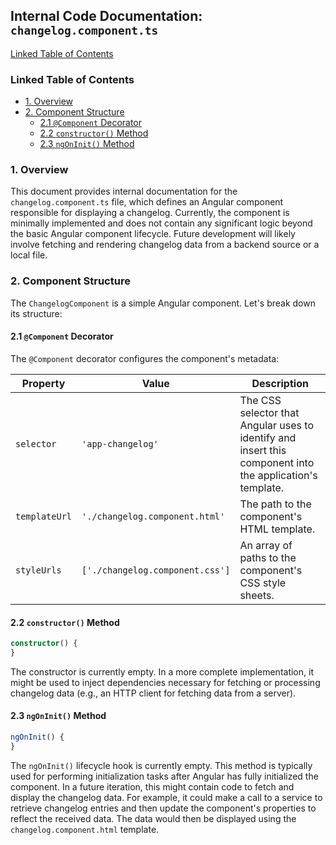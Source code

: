 ## Internal Code Documentation: `changelog.component.ts`

[Linked Table of Contents](#linked-table-of-contents)

### Linked Table of Contents

* [1. Overview](#1-overview)
* [2. Component Structure](#2-component-structure)
    * [2.1 `@Component` Decorator](#21-@component-decorator)
    * [2.2 `constructor()` Method](#22-constructor-method)
    * [2.3 `ngOnInit()` Method](#23-ngoninit-method)


### 1. Overview

This document provides internal documentation for the `changelog.component.ts` file, which defines an Angular component responsible for displaying a changelog.  Currently, the component is minimally implemented and does not contain any significant logic beyond the basic Angular component lifecycle.  Future development will likely involve fetching and rendering changelog data from a backend source or a local file.


### 2. Component Structure

The `ChangelogComponent` is a simple Angular component. Let's break down its structure:

#### 2.1 `@Component` Decorator

The `@Component` decorator configures the component's metadata:

| Property       | Value                    | Description                                                                   |
|-----------------|-------------------------|-------------------------------------------------------------------------------|
| `selector`      | `'app-changelog'`       | The CSS selector that Angular uses to identify and insert this component into the application's template. |
| `templateUrl`   | `'./changelog.component.html'` | The path to the component's HTML template.                                    |
| `styleUrls`     | `['./changelog.component.css']` | An array of paths to the component's CSS style sheets.                     |


#### 2.2 `constructor()` Method

```typescript
constructor() {
}
```

The constructor is currently empty.  In a more complete implementation, it might be used to inject dependencies necessary for fetching or processing changelog data (e.g., an HTTP client for fetching data from a server).


#### 2.3 `ngOnInit()` Method

```typescript
ngOnInit() {
}
```

The `ngOnInit()` lifecycle hook is currently empty.  This method is typically used for performing initialization tasks after Angular has fully initialized the component.  In a future iteration, this might contain code to fetch and display the changelog data.  For example, it could make a call to a service to retrieve changelog entries and then update the component's properties to reflect the received data.  The data would then be displayed using the `changelog.component.html` template.
